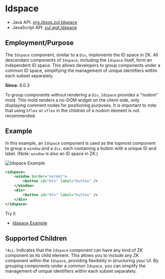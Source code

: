 # Idspace

- Java API: [org.zkoss.zul.Idspace](https://www.zkoss.org/javadoc/latest/zk/org/zkoss/zul/Idspace.html)
- JavaScript API: [zul.wgt.Idspace](https://www.zkoss.org/javadoc/latest/jsdoc/classes/zul.wgt.Idspace.html)

## Employment/Purpose
The `Idspace` component, similar to a `Div`, implements the ID space in ZK. All descendant components of `Idspace`, including the `Idspace` itself, form an independent ID space. This allows developers to group components under a common ID space, simplifying the management of unique identifiers within each subset separately.

**Since**: 8.0.3

To group components without rendering a `Div`, `Idspace` provides a "nodom" mold. This mold renders a no-DOM widget on the client-side, only displaying comment nodes for positioning purposes. It is important to note that using `hflex` or `vflex` in the children of a nodom element is not recommended.

## Example

In this example, an `Idspace` component is used as the topmost component to group a `window` and a `div`, each containing a button with a unique ID and label. (Note: `window` is also an ID space in ZK.)

![Idspace Example](ZKComRef_Idspace_Example.png)

```xml
<idspace>
    <window border="normal">
        <button id="btn" label="button" />
    </window>
    <div>
        <button id="btn" label="button" />
    </div>
</idspace>
```

Try it

* [Idspace Example](https://zkfiddle.org/sample/164o6hq/1-ZK-Component-Reference-Idspace-Example?v=latest&t=Iceblue_Compact)

## Supported Children

`*ALL`: Indicates that the `Idspace` component can have any kind of ZK component as its child element. This allows you to include any ZK component within the `Idspace`, providing flexibility in structuring your UI. By grouping components under a common `Idspace`, you can simplify the management of unique identifiers within each subset separately.
